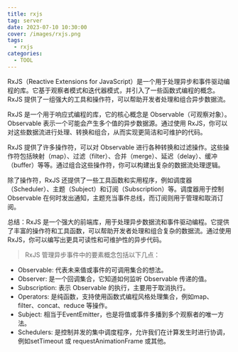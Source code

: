 ```yaml
---
title: rxjs
tag: server
date: 2023-07-10 10:30:00
cover: /images/rxjs.png
tags:
  - rxjs
categories:
  - TOOL
---
```

RxJS（Reactive Extensions for JavaScript）是一个用于处理异步和事件驱动编程的库。它基于观察者模式和迭代器模式，并引入了一些函数式编程的概念。RxJS 提供了一组强大的工具和操作符，可以帮助开发者处理和组合异步数据流。

RxJS 是一个用于响应式编程的库，它的核心概念是 Observable（可观察对象）。Observable 表示一个可能会产生多个值的异步数据源。通过使用 RxJS，你可以对这些数据流进行处理、转换和组合，从而实现更简洁和可维护的代码。

RxJS 提供了许多操作符，可以对 Observable 进行各种转换和过滤操作。这些操作符包括映射（map）、过滤（filter）、合并（merge）、延迟（delay）、缓冲（buffer）等等。通过组合这些操作符，你可以构建出复杂的数据流处理逻辑。

除了操作符，RxJS 还提供了一些工具函数和实用程序，例如调度器（Scheduler）、主题（Subject）和订阅（Subscription）等。调度器用于控制 Observable 在何时发出通知，主题充当事件总线，而订阅则用于管理和取消订阅。

总结：RxJS 是一个强大的前端库，用于处理异步数据流和事件驱动编程。它提供了丰富的操作符和工具函数，可以帮助开发者处理和组合复杂的数据流。通过使用 RxJS，你可以编写出更具可读性和可维护性的异步代码。

> RxJS 管理异步事件中的要素概念包括以下几点：

- Observable:   代表未来值或事件的可调用集合的想法。
- Observer:     是一个回调集合，它知道如何监听 Observable 传递的值。
- Subscription: 表示 Observable 的执行，主要用于取消执行。
- Operators:    是纯函数，支持使用函数式编程风格处理集合，例如map、filter、concat、reduce 等操作。
- Subject:      相当于EventEmitter，也是将值或事件多播到多个观察者的唯一方法。
- Schedulers:   是控制并发的集中调度程序，允许我们在计算发生时进行协调，例如setTimeout 或 requestAnimationFrame 或其他。
